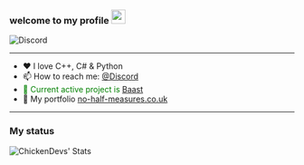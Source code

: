 ### welcome to my **profile** <a href="https://no-half-measures.co.uk"><img src="https://media.giphy.com/media/hvRJCLFzcasrR4ia7z/giphy.gif" width="25px"></a>

![Discord](https://discord.c99.nl/widget/theme-4/153629523009732609.png)

---

- ❤ I love C++, C# & Python 
- 📫 How to reach me: [@Discord](https://discord.com/channels/@me/153629523009732609)
-  <span style="color: green"> 🔗 Current active project is [Baast](https://baast.app) </span>
- 👀 My portfolio [no-half-measures.co.uk](https://no-half-measures.co.uk)

---

### My status

<img align="left" alt="ChickenDevs' Stats" src="https://github-readme-stats.vercel.app/api?username=No-Half-Measures&count_private=true&show_icons=true&theme=dracula">



